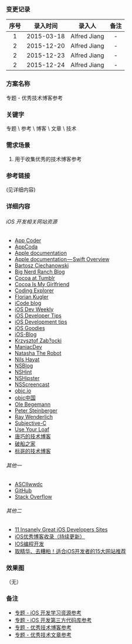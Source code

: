 ### 变更记录

| 序号 | 录入时间 | 录入人 | 备注 |
|:--------:|:--------:|:--------:|:--------:|
| 1 | 2015-03-18 | Alfred Jiang | - |
| 2 | 2015-12-20 | Alfred Jiang | - |
| 2 | 2015-12-23 | Alfred Jiang | - |
| 2 | 2015-12-24 | Alfred Jiang | - |

### 方案名称

专题 - 优秀技术博客参考

### 关键字

专题 \ 参考 \ 博客 \ 文章 \ 技术

### 需求场景

1. 用于收集优秀的技术博客参考

### 参考链接
(见详细内容)

### 详细内容

###### iOS 开发相关网站资源

* [App Coder](https://medium.com/app-coder-io)
* [AppCoda](http://www.appcoda.com/)
* [Apple documentation](https://developer.apple.com/library/)
* [Apple documentation — Swift Overview](https://developer.apple.com/swift/)
* [Bartosz Ciechanowski](http://ciechanowski.me)
* [Big Nerd Ranch Blog](http://blog.bignerdranch.com)
* [Cocoa at Tumblr](http://cocoa.tumblr.com/)
* [Cocoa Is My Girlfriend](http://www.cimgf.com/)
* [Coding Explorer](http://www.codingexplorer.com/)
* [Florian Kugler](http://floriankugler.com/)
* [iCode blog](http://www.icodeblog.com/tag/ios/)
* [iOS Dev Weekly](http://iosdevweekly.com/)
* [iOS Developer Tips](http://iosdevelopertips.com/)
* [iOS Development tips](http://iosdevtips.co/)
* [iOS Goodies](http://ios-goodies.com/)
* [iOS-Blog](http://ios-blog.co.uk/)
* [Krzysztof Zab?ocki](http://merowing.info/)
* [ManiacDev](https://maniacdev.com/)
* [Natasha The Robot](http://natashatherobot.com/)
* [Nils Hayat](http://nilsou.com/)
* [NSBlog](https://www.mikeash.com/pyblog/)
* [NSHint](http://nshint.io/)
* [NSHipster](http://nshipster.com/)
* [NSScreencast](http://www.nsscreencast.com/episodes)
* [objc.io](http://www.objc.io/)
* [objc中国](http://objccn.io/)
* [Ole Begemann](http://oleb.net/)
* [Peter Steinberger](http://petersteinberger.com/)
* [Ray Wenderlich](http://www.raywenderlich.com)
* [Subjective-C](http://subjc.com/)
* [Use Your Loaf](http://useyourloaf.com/)
* [唐巧的技术博客](http://blog.devtang.com/)
* [破船之家](http://beyondvincent.com/)
* [标哥的技术博客](http://www.henishuo.com/)

###### 其他一

* [ASCIIwwdc](http://asciiwwdc.com/)
* [GitHub](https://github.com/)
* [Stack Overflow](http://stackoverflow.com/)

###### 其他二

* [11 Insanely Great iOS Developers Sites](https://ios.james.ooo/11-insanely-great-ios-developers-sites-95686a523ea8?gi=3ee812fed888)
* [iOS优秀博客收录（持续更新）](http://www.cnblogs.com/pandas/p/4171475.html)
* [IOS编程开发](http://ios.skyfox.org/)
* [取精华、去糟粕！适合iOS开发者的15大网站推荐](http://www.kuqin.com/shuoit/20150313/345206.html)


### 效果图
（无）

### 备注

* [专题 - iOS 开发学习资源参考](Note_00018_20151221.md)
* [专题 - iOS 开发第三方代码库参考](Note_00019_20151221.md)
* [专题 - 优秀技术博客参考](Note_00015_20151220.md)
* [专题 - 优秀技术文章参考](Note_00014_20151220.md)

